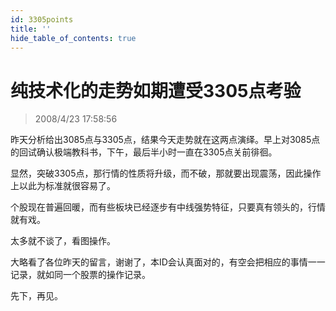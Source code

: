 ```yaml
---
id: 3305points
title: ''
hide_table_of_contents: true
---
```


# 纯技术化的走势如期遭受3305点考验

> 2008/4/23 17:58:56

<div style={{color: '#009900', fontWeight: 'bold', fontSize: '18px', lineHeight: '180%'}}>

昨天分析给出3085点与3305点，结果今天走势就在这两点演绎。早上对3085点的回试确认极端教科书，下午，最后半小时一直在3305点关前徘徊。

 

显然，突破3305点，那行情的性质将升级，而不破，那就要出现震荡，因此操作上以此为标准就很容易了。

 

个股现在普遍回暖，而有些板块已经逐步有中线强势特征，只要真有领头的，行情就有戏。

 

太多就不谈了，看图操作。

 

大略看了各位昨天的留言，谢谢了，本ID会认真面对的，有空会把相应的事情一一记录，就如同一个股票的操作记录。

 

先下，再见。

</div>